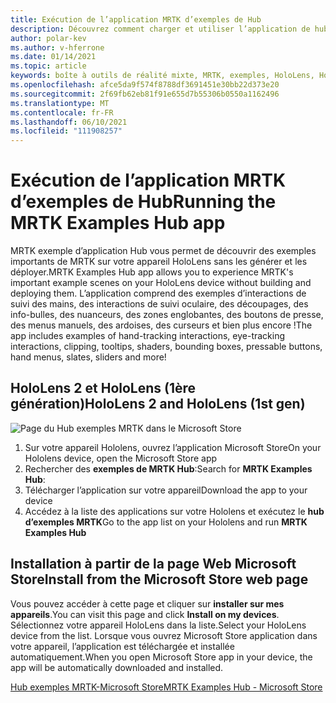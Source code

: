 ```yaml
---
title: Exécution de l’application MRTK d’exemples de Hub
description: Découvrez comment charger et utiliser l’application de hub d’exemples d’outils de réalité mixte sur vos appareils HoloLens.
author: polar-kev
ms.author: v-hferrone
ms.date: 01/14/2021
ms.topic: article
keywords: boîte à outils de réalité mixte, MRTK, exemples, HoloLens, HoloLens 2, nuanceurs, info-bulles, interaction manuelle, découpage, zones englobantes, boutons, menus main, ardoise, curseur
ms.openlocfilehash: afce5da9f574f8788df3691451e30bb22d373e20
ms.sourcegitcommit: 2f69fb62eb81f91e655d7b55306b0550a1162496
ms.translationtype: MT
ms.contentlocale: fr-FR
ms.lasthandoff: 06/10/2021
ms.locfileid: "111908257"
---
```

# <a name="running-the-mrtk-examples-hub-app"></a><span data-ttu-id="2f05f-104">Exécution de l’application MRTK d’exemples de Hub</span><span class="sxs-lookup"><span data-stu-id="2f05f-104">Running the MRTK Examples Hub app</span></span>

<span data-ttu-id="2f05f-105">MRTK exemple d’application Hub vous permet de découvrir des exemples importants de MRTK sur votre appareil HoloLens sans les générer et les déployer.</span><span class="sxs-lookup"><span data-stu-id="2f05f-105">MRTK Examples Hub app allows you to experience MRTK's important example scenes on your HoloLens device without building and deploying them.</span></span> <span data-ttu-id="2f05f-106">L’application comprend des exemples d’interactions de suivi des mains, des interactions de suivi oculaire, des découpages, des info-bulles, des nuanceurs, des zones englobantes, des boutons de presse, des menus manuels, des ardoises, des curseurs et bien plus encore !</span><span class="sxs-lookup"><span data-stu-id="2f05f-106">The app includes examples of hand-tracking interactions, eye-tracking interactions, clipping, tooltips, shaders, bounding boxes, pressable buttons, hand menus, slates, sliders and more!</span></span>

## <a name="hololens-2-and-hololens-1st-gen"></a><span data-ttu-id="2f05f-107">HoloLens 2 et HoloLens (1ère génération)</span><span class="sxs-lookup"><span data-stu-id="2f05f-107">HoloLens 2 and HoloLens (1st gen)</span></span>
![Page du Hub exemples MRTK dans le Microsoft Store](features/images/examples-hub/ExamplesHubStore.jpg)

1. <span data-ttu-id="2f05f-109">Sur votre appareil Hololens, ouvrez l’application Microsoft Store</span><span class="sxs-lookup"><span data-stu-id="2f05f-109">On your Hololens device, open the Microsoft Store app</span></span>
2. <span data-ttu-id="2f05f-110">Rechercher des **exemples de MRTK Hub**:</span><span class="sxs-lookup"><span data-stu-id="2f05f-110">Search for **MRTK Examples Hub**:</span></span>
3. <span data-ttu-id="2f05f-111">Télécharger l’application sur votre appareil</span><span class="sxs-lookup"><span data-stu-id="2f05f-111">Download the app to your device</span></span>
4. <span data-ttu-id="2f05f-112">Accédez à la liste des applications sur votre Hololens et exécutez le **hub d’exemples MRTK**</span><span class="sxs-lookup"><span data-stu-id="2f05f-112">Go to the app list on your Hololens and run **MRTK Examples Hub**</span></span>

## <a name="install-from-the-microsoft-store-web-page"></a><span data-ttu-id="2f05f-113">Installation à partir de la page Web Microsoft Store</span><span class="sxs-lookup"><span data-stu-id="2f05f-113">Install from the Microsoft Store web page</span></span>

<span data-ttu-id="2f05f-114">Vous pouvez accéder à cette page et cliquer sur **installer sur mes appareils**.</span><span class="sxs-lookup"><span data-stu-id="2f05f-114">You can visit this page and click **Install on my devices**.</span></span> <span data-ttu-id="2f05f-115">Sélectionnez votre appareil HoloLens dans la liste.</span><span class="sxs-lookup"><span data-stu-id="2f05f-115">Select your HoloLens device from the list.</span></span> <span data-ttu-id="2f05f-116">Lorsque vous ouvrez Microsoft Store application dans votre appareil, l’application est téléchargée et installée automatiquement.</span><span class="sxs-lookup"><span data-stu-id="2f05f-116">When you open Microsoft Store app in your device, the app will be automatically downloaded and installed.</span></span>

[<span data-ttu-id="2f05f-117">Hub exemples MRTK-Microsoft Store</span><span class="sxs-lookup"><span data-stu-id="2f05f-117">MRTK Examples Hub - Microsoft Store</span></span>](https://www.microsoft.com/p/mrtk-examples-hub/9mv8c39l2sj4)

